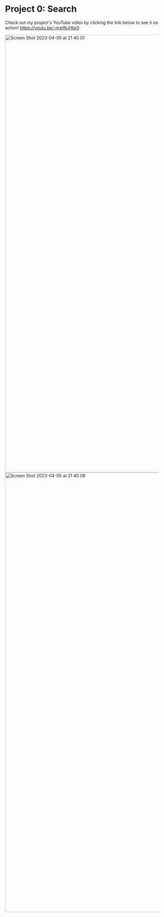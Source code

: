 # Project 0: Search 
Check out my project's YouTube video by clicking the link below to see it on action!
https://youtu.be/-nrpINJHbr0

<img width="1434" alt="Screen Shot 2023-04-05 at 21 40 01" src="https://user-images.githubusercontent.com/112563989/230174934-6ee3c85b-83e0-444b-8f32-7812a9ca8c1f.png">


<img width="1440" alt="Screen Shot 2023-04-05 at 21 40 08" src="https://user-images.githubusercontent.com/112563989/230175025-2c5b1f2f-43be-44ca-a2ef-18ffa8cc67c3.png">

